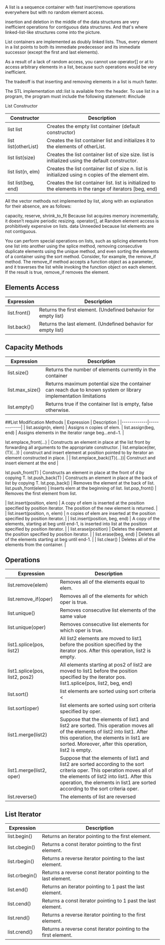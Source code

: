 A list is a sequence container with fast insert/remove operations everywhere
but with no random element access.

insertion and deletion in the middle of the data structures are very inefficient operations for contiguous data structures. And that's where linked-list-like structures come into the picture.

List containers are implemented as doubly linked lists. Thus, every element in a list points to both its immediate predecessor and its immediate successor (except the first and last elements).

As a result of a lack of random access, you cannot use operator[] or at to access arbitrary elements in a list, because such operations would be very inefficient.

The trade­off is that inserting and removing elements in a list is much faster.



The STL implementation std::list is available from the <list> header. To use list in a program, the program must include the following statement:
#include <list>


List Constructor

| Constructor | Description |
|-------------|-------------|
| list<elementType> list | Creates the empty list container (default constructor) |
| list<elementType> list(otherList) | Creates the list container list and initializes it to the elements of otherList. |
| list<elementType> list(size) | Creates the list container list of size size. list is initialized using the default constructor.|
| list<elementType> list(n, elm) | Creates the list container list of size n. list is initialized using n copies of the element elm. |
| list<elementType> list(beg, end) | Creates the list container list. list is initialized to the elements in the range of iterators [beg, end) |




All the vector methods not implemented by list, along with an explanation for their absence, are as follows:

capacity, reserve, shrink_to_fit Because list acquires memory incrementally, it doesn’t require periodic resizing.
operator[], at Random element access is prohibitively expensive on lists.
data Unneeded because list elements are not contiguous.

You can perform special operations on lists, such as splicing elements
from one list into another using the splice method, removing consecutive
duplicate elements using the unique method, and even sorting the elements
of a container using the sort method. Consider, for example, the remove_if
method. The remove_if method accepts a function object as a parameter,
and it traverses the list while invoking the function object on each element.
If the result is true, remove_if removes the element.

## Elements Access
| Expression  | Description |
|-------------|-------------|
list.front() | Returns the first element. (Undefined behavior for empty list)
list.back() | Returns the last element. (Undefined behavior for empty list)


## Capacity Methods
| Expression  | Description |
|-------------|-------------|
| list.size() | Returns the number of elements currently in the container |
| list.max_size() | Returns maximum potential size the container can reach due to known system or library implementation limitations |
| list.empty() | Returns true if the container list is empty, false otherwise. |



##List Modification Methods
| Expression  | Description |
|-------------|-------------|
| list.assign(n, elem) | Assigns n copies of elem. |
list.assign(beg, end) | Assigns elements in the iterator range beg...end−1. |

lst.emplace_front(...) | Constructs an element in place at the list front by forwarding all arguments to the appropriate constructor.
| list.emplace(iter, (T)(...)) | construct and insert element at position pointed to by iterator an element constructed in place. |
| list.emplace_back((T)(...))| Construct and insert element at the end |

lst.push_front(T) | Constructs an element in place at the front of d by copying T.
lst.push_back(T) | Constructs an element in place at the back of list by copying T.
lst.pop_back() | Removes the element at the back of list.
list.push_front(elem) | Inserts elem at the beginning of list.
list.pop_front() | Removes the first element from list.

| list.insert(position, elem) | A copy of elem is inserted at the position specified by position iterator. The position of the new element is returned. |
| list.insert(position, n, elem) | n copies of elem are inserted at the position specified by position iterator. |
| list.insert(position, beg, end) | A copy of the elements, starting at beg until end-1, is inserted into list at the position specified by position iterator. |
| list.erase(position) | Deletes the element at the position specified by position iterator. |
| list.erase(beg, end) | Deletes all of the elements starting at beg until end-1. |
| list.clear() | Deletes all of the elements from the container. |



## Operations
| Expression  | Description |
|-------------|-------------|
list.remove(elem) | Removes all of the elements equal to elem.
list.remove_if(oper) | Removes all of the elements for which oper is true.
list.unique() | Removes consecutive list elements of the same value
list.unique(oper) | Removes consecutive list elements for which oper is true.
list1.splice(pos, list2) |  All list2 elements are moved to list1 before the position specified by the iterator pos. After this operation, list2 is empty.
list1.splice(pos, list2, pos2) | All elements starting at pos2 of list2 are moved to list1 before the position specified by the iterator pos. list1.splice(pos, list2, beg, end) | All list2 elements in range beg...end−1 are moved to list1 before the position specified by the iterator pos. Both beg and end are iterators.
list.sort() | list elements are sorted using sort criteria <
list.sort(oper) | list elements are sorted using sort criteria specified by oper.
list1.merge(list2) | Suppose that the elements of list1 and list2 are sorted. This operation moves all of the elements of list2 into list1. After this operation, the elements in list1 are sorted. Moreover, after this operation, list2 is empty.  
list1.merge(list2, oper) | Suppose that the elements of list1 and list2 are sorted according to the sort criteria oper. This operation moves all of the elements of list2 into list1. After this operation, the elements in list1 are sorted according to the sort criteria oper.
list.reverse() | The elements of list are reversed



## List Iterator

| Expression | Description|
|------------|------------|
| list.begin() | Returns an iterator pointing to the first element. |
| list.cbegin() | Returns a const iterator pointing to the first element. |
| list.rbegin() | Returns a reverse iterator pointing to the last element. |
| list.crbegin() | Returns a reverse const iterator pointing to the last element. |
| list.end() | Returns an iterator pointing to 1 past the last element. |
| list.cend() | Returns a const iterator pointing to 1 past the last element. |
| list.rend() | Returns a reverse iterator pointing to the first element. |
| list.crend() | Returns a reverse const iterator pointing to the first element. |
